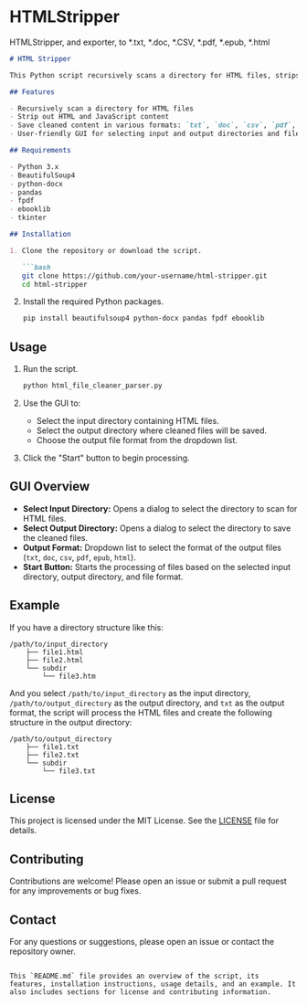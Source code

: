 # HTMLStripper
HTMLStripper, and exporter, to *.txt, *.doc, *.CSV, *.pdf, *.epub, *.html

```markdown
# HTML Stripper

This Python script recursively scans a directory for HTML files, strips out all HTML and JavaScript content, and saves the cleaned content to new files in a specified output format. The script provides a Tkinter-based graphical user interface (GUI) to select the input directory, output directory, and output file format.

## Features

- Recursively scan a directory for HTML files
- Strip out HTML and JavaScript content
- Save cleaned content in various formats: `txt`, `doc`, `csv`, `pdf`, `epub`, `html`
- User-friendly GUI for selecting input and output directories and file format

## Requirements

- Python 3.x
- BeautifulSoup4
- python-docx
- pandas
- fpdf
- ebooklib
- tkinter

## Installation

1. Clone the repository or download the script.

   ```bash
   git clone https://github.com/your-username/html-stripper.git
   cd html-stripper
   ```

2. Install the required Python packages.

   ```bash
   pip install beautifulsoup4 python-docx pandas fpdf ebooklib
   ```

## Usage

1. Run the script.

   ```bash
   python html_file_cleaner_parser.py
   ```

2. Use the GUI to:
   - Select the input directory containing HTML files.
   - Select the output directory where cleaned files will be saved.
   - Choose the output file format from the dropdown list.

3. Click the "Start" button to begin processing.

## GUI Overview

- **Select Input Directory:** Opens a dialog to select the directory to scan for HTML files.
- **Select Output Directory:** Opens a dialog to select the directory to save the cleaned files.
- **Output Format:** Dropdown list to select the format of the output files (`txt`, `doc`, `csv`, `pdf`, `epub`, `html`).
- **Start Button:** Starts the processing of files based on the selected input directory, output directory, and file format.

## Example

If you have a directory structure like this:

```
/path/to/input_directory
    ├── file1.html
    ├── file2.html
    └── subdir
        └── file3.htm
```

And you select `/path/to/input_directory` as the input directory, `/path/to/output_directory` as the output directory, and `txt` as the output format, the script will process the HTML files and create the following structure in the output directory:

```
/path/to/output_directory
    ├── file1.txt
    ├── file2.txt
    └── subdir
        └── file3.txt
```

## License

This project is licensed under the MIT License. See the [LICENSE](LICENSE) file for details.

## Contributing

Contributions are welcome! Please open an issue or submit a pull request for any improvements or bug fixes.

## Contact

For any questions or suggestions, please open an issue or contact the repository owner.

```

This `README.md` file provides an overview of the script, its features, installation instructions, usage details, and an example. It also includes sections for license and contributing information.
